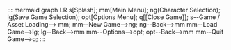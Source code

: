 ::: mermaid
graph LR
    s[Splash];
    mm[Main Menu];
    ng(Character Selection);
    lg(Save Game Selection);
    opt[Options Menu];
    q[[Close Game]];
    s--Game / Asset Loading--> mm;
    mm--New Game-->ng;
    ng--Back-->mm
    mm--Load Game-->lg;
    lg--Back-->mm
    mm--Options-->opt;
    opt--Back-->mm
    mm--Quit Game-->q;
:::